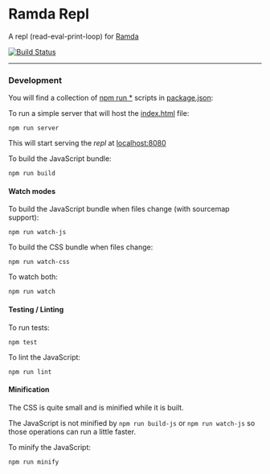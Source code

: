 Ramda Repl
==========

A repl (read-eval-print-loop) for [Ramda](http://ramdajs.com/)

[![Build Status](https://travis-ci.org/ramda/repl.svg?branch=master)](https://travis-ci.org/ramda/repl)

---

### Development

You will find a collection of [npm run *](https://docs.npmjs.com/cli/run-script) scripts in [package.json](package.json):

To run a simple server that will host the [index.html](index.html) file:

`npm run server`

This will start serving the _repl_ at [localhost:8080](http://localhost:8080)

To build the JavaScript bundle:

`npm run build`

#### Watch modes

To build the JavaScript bundle when files change (with sourcemap support):

`npm run watch-js`

To build the CSS bundle when files change:

`npm run watch-css`

To watch both:

`npm run watch`

#### Testing / Linting

To run tests:

`npm test`

To lint the JavaScript:

`npm run lint`

#### Minification

The CSS is quite small and is minified while it is built.

The JavaScript is not minified by `npm run build-js` or `npm run watch-js` so those operations can run a little faster.

To minify the JavaScript:

`npm run minify`
